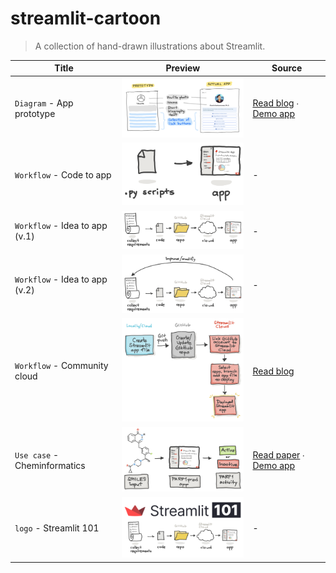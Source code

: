 # streamlit-cartoon
> A collection of hand-drawn illustrations about Streamlit.


Title | Preview | Source
---|---|---
`Diagram` - App prototype | <img src="img/streamlit-diagram-app-prototype.png" width="300" /> | [Read blog](https://blog.streamlit.io/hackathon-101-5-simple-tips-for-beginners/) ∙ [Demo app](https://chanin.streamlit.app/)
`Workflow` - Code to app | <img src="img/streamlit-workflow-code-to-app.png" width="300" /> | -
`Workflow` - Idea to app (v.1) | <img src="img/streamlit-workflow-app-dev-v1.png" width="300" /> | -
`Workflow` - Idea to app (v.2) | <img src="img/streamlit-workflow-app-dev-v2.png" width="300" /> | -
`Workflow` - Community cloud | <img src="img/streamlit-workflow-community-cloud.png" width="300" /> | [Read blog](https://blog.streamlit.io/host-your-streamlit-app-for-free/)
`Use case` - Cheminformatics | <img src="img/streamlit-usecase-cheminformatics.png" width="300" /> | [Read paper](https://pubmed.ncbi.nlm.nih.gov/36814851/) ∙ [Demo app](https://parp1pred.streamlit.app/)
`logo` - Streamlit 101 | <img src="img/Streamlit101.png" width="300" /> | -
